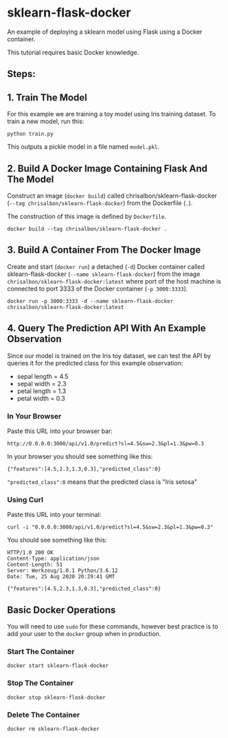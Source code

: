 # sklearn-flask-docker
An example of deploying a sklearn model using Flask using a Docker container.

This tutorial requires basic Docker knowledge.

## Steps:

## 1. Train The Model

For this example we are training a toy model using Iris training dataset. To train a new model, run this:

`python train.py`

This outputs a pickle model in a file named `model.pkl`.

## 2. Build A Docker Image Containing Flask And The Model

Construct an image (`docker build`) called chrisalbon/sklearn-flask-docker (`--tag chrisalbon/sklearn-flask-docker`) from the Dockerfile (`.`).

The construction of this image is defined by `Dockerfile`.

`docker build --tag chrisalbon/sklearn-flask-docker .`

## 3. Build A Container From The Docker Image

Create and start (`docker run`) a detached (`-d`) Docker container called sklearn-flask-docker (`--name sklearn-flask-docker`) from the image `chrisalbon/sklearn-flask-docker:latest` where port of the host machine is connected to port 3333 of the Docker container (`-p 3000:3333`).

`docker run -p 3000:3333 -d --name sklearn-flask-docker chrisalbon/sklearn-flask-docker:latest`

## 4. Query The Prediction API With An Example Observation

Since our model is trained on the Iris toy dataset, we can test the API by queries it for the predicted class for this example observation:

- sepal length = 4.5
- sepal width = 2.3
- petal length = 1.3
- petal width = 0.3

### In Your Browser

Paste this URL into your browser bar:

`http://0.0.0.0:3000/api/v1.0/predict?sl=4.5&sw=2.3&pl=1.3&pw=0.3`

In your browser you should see something like this:
```
{"features":[4.5,2.3,1.3,0.3],"predicted_class":0}
```

`"predicted_class":0` means that the predicted class is "Iris setosa"

### Using Curl

Paste this URL into your terminal:

`curl -i "0.0.0.0:3000/api/v1.0/predict?sl=4.5&sw=2.3&pl=1.3&pw=0.3"`

You should see something like this:
```
HTTP/1.0 200 OK
Content-Type: application/json
Content-Length: 51
Server: Werkzeug/1.0.1 Python/3.6.12
Date: Tue, 25 Aug 2020 20:29:41 GMT

{"features":[4.5,2.3,1.3,0.3],"predicted_class":0}
```

## Basic Docker Operations

You will need to use `sudo` for these commands, however best practice is to add your user to the `docker` group when in production.

### Start The Container

`docker start sklearn-flask-docker`

### Stop The Container

`docker stop sklearn-flask-docker`

### Delete The Container

`docker rm sklearn-flask-docker`